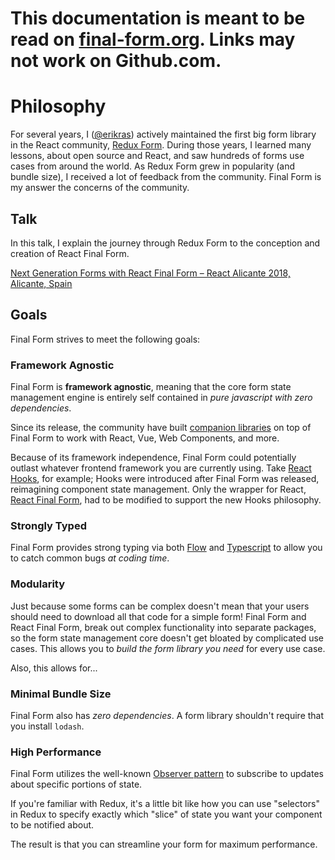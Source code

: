 # This documentation is meant to be read on [final-form.org](https://final-form.org/docs/final-form/philosophy). Links may not work on Github.com.

# Philosophy

For several years, I ([@erikras](https://twitter.com/erikras)) actively maintained the first big form library in the React community, [Redux Form](https://redux-form.com). During those years, I learned many lessons, about open source and React, and saw hundreds of forms use cases from around the world. As Redux Form grew in popularity (and bundle size), I received a lot of feedback from the community. Final Form is my answer the concerns of the community.

## Talk

In this talk, I explain the journey through Redux Form to the conception and creation of React Final Form.

[Next Generation Forms with React Final Form – React Alicante 2018, Alicante, Spain](https://youtu.be/WoSzy-4mviQ)

## Goals

Final Form strives to meet the following goals:

### Framework Agnostic

Final Form is **framework agnostic**, meaning that the core form state management engine is entirely self contained in _pure javascript with zero dependencies_.

Since its release, the community have built [companion libraries](companion-libraries) on top of Final Form to work with React, Vue, Web Components, and more.

Because of its framework independence, Final Form could potentially outlast whatever frontend framework you are currently using. Take [React Hooks](https://reactjs.org/docs/hooks-intro.html), for example; Hooks were introduced after Final Form was released, reimagining component state management. Only the wrapper for React, [React Final Form](/react), had to be modified to support the new Hooks philosophy.

### Strongly Typed

Final Form provides strong typing via both [Flow](https://flow.org) and [Typescript](https://www.typescriptlang.org) to allow you to catch common bugs _at coding time_.

### Modularity

Just because some forms can be complex doesn't mean that your users should need to download all that code for a simple form! Final Form and React Final Form, break out complex functionality into separate packages, so the form state management core doesn't get bloated by complicated use cases. This allows you to _build the form library you need_ for every use case.

Also, this allows for...

### Minimal Bundle Size

Final Form also has _zero dependencies_. A form library shouldn't require that you install `lodash`.

### High Performance

Final Form utilizes the well-known [Observer pattern](https://en.wikipedia.org/wiki/Observer_pattern) to subscribe to updates about specific portions of state.

If you're familiar with Redux, it's a little bit like how you can use "selectors" in Redux to specify exactly which "slice" of state you want your component to be notified about.

The result is that you can streamline your form for maximum performance.
